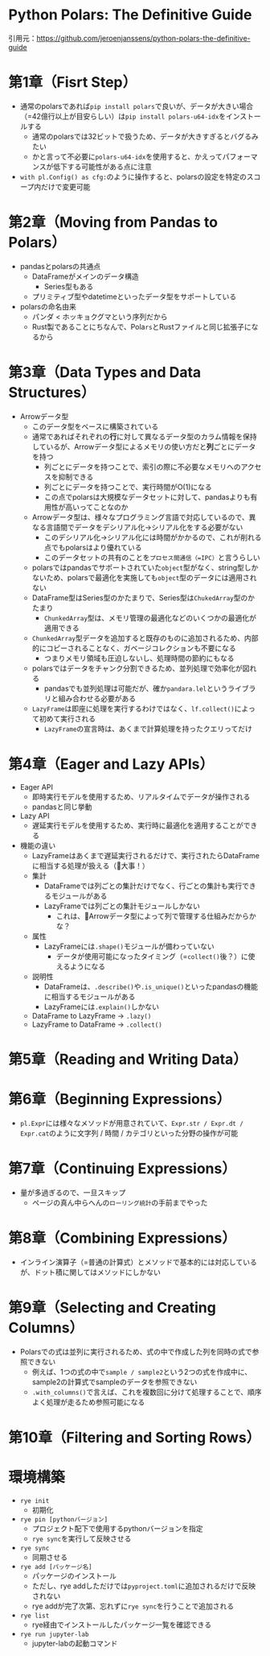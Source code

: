 # Python Polars: The Definitive Guide
引用元：https://github.com/jeroenjanssens/python-polars-the-definitive-guide

# 第1章（Fisrt Step）
* 通常のpolarsであれば`pip install polars`で良いが、データが大きい場合（=42億行以上が目安らしい）は`pip install polars-u64-idx`をインストールする
    * 通常のpolarsでは32ビットで扱うため、データが大きすぎるとバグるみたい
    * かと言って不必要に`polars-u64-idx`を使用すると、かえってパフォーマンスが低下する可能性がある点に注意
* `with pl.Config() as cfg:`のように操作すると、polarsの設定を特定のスコープ内だけで変更可能
# 第2章（Moving from Pandas to Polars）
* pandasとpolarsの共通点
    * DataFrameがメインのデータ構造
        * Series型もある
    * プリミティブ型やdatetimeといったデータ型をサポートしている
* polarsの命名由来
    * パンダ < ホッキョクグマという序列だから
    * Rust製であることにちなんで、Pola`rs`とRustファイルと同じ拡張子になるから
# 第3章（Data Types and Data Structures）
* Arrowデータ型
    * このデータ型をベースに構築されている
    * 通常であればそれぞれの**行**に対して異なるデータ型のカラム情報を保持しているが、Arrowデータ型によるメモリの使い方だと**列**ごとにデータを持つ
        * 列ごとにデータを持つことで、索引の際に不必要なメモリへのアクセスを抑制できる
        * 列ごとにデータを持つことで、実行時間がO(1)になる
        * この点でpolarsは大規模なデータセットに対して、pandasよりも有用性が高いってことなのか
    * Arrowデータ型は、様々なプログラミング言語で対応しているので、異なる言語間でデータをデシリアル化→シリアル化をする必要がない
        * このデシリアル化→シリアル化には時間がかかるので、これが削れる点でもpolarsはより優れている
        * このデータセットの共有のことを`プロセス間通信（=IPC）`と言うらしい
    * polarsではpandasでサポートされていた`object`型がなく、string型しかないため、polarsで最適化を実施しても`object`型のデータには適用されない
    * DataFrame型はSeries型のかたまりで、Series型は`ChukedArray`型のかたまり
        * `ChunkedArray`型は、メモリ管理の最適化などのいくつかの最適化が適用できる
    * `ChunkedArray`型データを追加すると既存のものに追加されるため、内部的にコピーされることなく、ガベージコレクションも不要になる
        * つまりメモリ領域も圧迫しないし、処理時間の節約にもなる
    * polarsではデータをチャンク分割できるため、並列処理で効率化が図れる
        * pandasでも並列処理は可能だが、確か`pandara.lel`というライブラリと組み合わせる必要がある
    * `LazyFrame`は即座に処理を実行するわけではなく、`lf.collect()`によって初めて実行される
        * `LazyFrame`の宣言時は、あくまで計算処理を持ったクエリってだけ
# 第4章（Eager and Lazy APIs）
* Eager API
    * 即時実行モデルを使用するため、リアルタイムでデータが操作される
    * pandasと同じ挙動
* Lazy API
    * 遅延実行モデルを使用するため、実行時に最適化を適用することができる
* 機能の違い
    * LazyFrameはあくまで遅延実行されるだけで、実行されたらDataFrameに相当する処理が扱える（大事！）
    * 集計
        * DataFrameでは列ごとの集計だけでなく、行ごとの集計も実行できるモジュールがある
        * LazyFrameでは列ごとの集計モジュールしかない
            * これは、Arrowデータ型によって列で管理する仕組みだからかな？
    * 属性
        * LazyFrameには`.shape()`モジュールが備わっていない
            * データが使用可能になったタイミング（=`collect()`後？）に使えるようになる
    * 説明性
        * DataFrameは、`.describe()`や`.is_unique()`といったpandasの機能に相当するモジュールがある
        * LazyFrameには`.explain()`しかない
    * DataFrame to LazyFrame -> `.lazy()`
    * LazyFrame to DataFrame -> `.collect()`
# 第5章（Reading and Writing Data）
# 第6章（Beginning Expressions）
* `pl.Expr`には様々なメソッドが用意されていて、`Expr.str / Expr.dt / Expr.cat`のように文字列 / 時間 / カテゴリといった分野の操作が可能
# 第7章（Continuing Expressions）
* 量が多過ぎるので、一旦スキップ
    * ページの真ん中らへんの`ローリング統計`の手前までやった
# 第8章（Combining Expressions）
* インライン演算子（=普通の計算式）とメソッドで基本的には対応しているが、ドット積に関してはメソッドにしかない
# 第9章（Selecting and Creating Columns）
* Polarsでの式は並列に実行されるため、式の中で作成した列を同時の式で参照できない
    * 例えば、1つの式の中で`sample / sample2`という2つの式を作成中に、sample2の計算式でsampleのデータを参照できない
    * `.with_columns()`で言えば、これを複数回に分けて処理することで、順序よく処理が走るため参照可能になる
# 第10章（Filtering and Sorting Rows）



# 環境構築
* `rye init`
    * 初期化
* `rye pin [pythonバージョン]`
    * プロジェクト配下で使用するpythonバージョンを指定
    * `rye sync`を実行して反映させる
* `rye sync`
    * 同期させる
* `rye add [パッケージ名]`
    * パッケージのインストール
    * ただし、rye addしただけでは`pyproject.toml`に追加されるだけで反映されない
    * rye addが完了次第、忘れずに`rye sync`を行うことで追加される
* `rye list`
    * rye経由でインストールしたパッケージ一覧を確認できる
* `rye run jupyter-lab`
    * jupyter-labの起動コマンド
